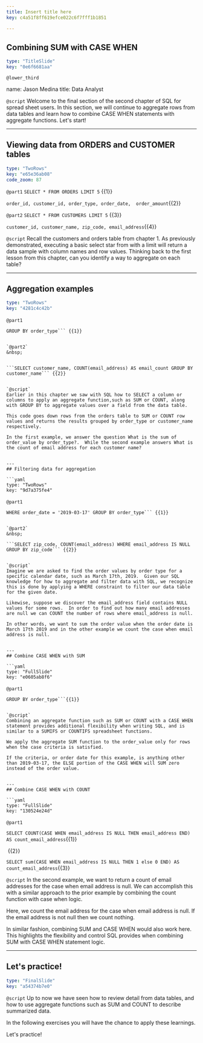 ```yaml
---
title: Insert title here
key: c4a51f8ff619efce022c6f7fff1b1851

---
```

## Combining SUM with CASE WHEN

```yaml
type: "TitleSlide"
key: "0e6f6681aa"
```

`@lower_third`

name: Jason Medina
title: Data Analyst


`@script`
Welcome to the final section of the second chapter of SQL for spread sheet users.  In this section, we will continue to aggregate rows from data tables and learn how to combine CASE WHEN statements with aggregate functions. Let's start!


---
## Viewing data from ORDERS and CUSTOMER tables

```yaml
type: "TwoRows"
key: "e65e36ab08"
code_zoom: 87
```

`@part1`
```SELECT * FROM ORDERS LIMIT 5``` {{1}}

```order_id, customer_id, order_type, order_date,  order_amount```{{2}}


`@part2`
```SELECT * FROM CUSTOMERS LIMIT 5``` {{3}}

```customer_id, customer_name, zip_code, email_address```{{4}}


`@script`
Recall the customers and orders table from chapter 1. As previously demonstrated, executing a basic select star from with a limit will return a data sample with column names and row values.  Thinking back to the first lesson from this chapter, can you identify a way to aggregate on each table?


---
## Aggregation examples

```yaml
type: "TwoRows"
key: "4281c4c42b"
```

`@part1`
&nbsp;

```SELECT order_type, SUM(order_value) AS amount 
GROUP BY order_type``` {{1}}


`@part2`
&nbsp;


```SELECT customer_name, COUNT(email_address) AS email_count GROUP BY customer_name``` {{2}}


`@script`
Earlier in this chapter we saw with SQL how to SELECT a column or columns to apply an aggregate function,such as SUM or COUNT, along with GROUP BY to aggregate values over a field from the data table.  

This code goes down rows from the orders table to SUM or COUNT row values and returns the results grouped by order_type or customer_name respectively.  

In the first example, we answer the question What is the sum of order_value by order_type?.  While the second example answers What is the count of email address for each customer name?


---
## Filtering data for aggregation

```yaml
type: "TwoRows"
key: "9d7a375fe4"
```

`@part1`
&nbsp;

```SELECT order_type, SUM(order_value) AS amount
WHERE order_date = '2019-03-17' GROUP BY order_type``` {{1}}


`@part2`
&nbsp;

```SELECT zip_code, COUNT(email_address) WHERE email_address IS NULL GROUP BY zip_code``` {{2}}


`@script`
Imagine we are asked to find the order values by order type for a specific calendar date, such as March 17th, 2019.  Given our SQL knowledge for how to aggregate and filter data with SQL, we recognize this is done by applying a WHERE constraint to filter our data table for the given date.

Likewise, suppose we discover the email_address field contains NULL values for some rows.  In order to find out how many email addresses are null we can COUNT the number of rows where email_address is null.  

In other words, we want to sum the order value when the order date is March 17th 2019 and in the other example we count the case when email address is null.


---
## Combine CASE WHEN with SUM

```yaml
type: "FullSlide"
key: "e0605ab8f6"
```

`@part1`
&nbsp;

```SELECT order_type,SUM(CASE WHEN order_date = '2019-03-17' THEN order_value ELSE 0 END) AS amount
GROUP BY order_type```{{1}}


`@script`
Combining an aggregate function such as SUM or COUNT with a CASE WHEN statement provides additional flexibility when writing SQL, and is similar to a SUMIFS or COUNTIFS spreadsheet functions.  

We apply the aggregate SUM function to the order_value only for rows when the case criteria is satisfied.  

If the criteria, or order date for this example, is anything other than 2019-03-17, the ELSE portion of the CASE WHEN will SUM zero instead of the order value.


---
## Combine CASE WHEN with COUNT

```yaml
type: "FullSlide"
key: "130524e24d"
```

`@part1`
&nbsp;

```SELECT COUNT(CASE WHEN email_address IS NULL THEN email_address END) AS count_email_address```{{1}}

&nbsp;{{2}}


```SELECT sum(CASE WHEN email_address IS NULL THEN 1 else 0 END) AS count_email_address```{{3}}


`@script`
In the second example, we want to return a count of email addresses for the case when email address is null.  We can accomplish this with a similar approach to the prior example by combining the count function with case when logic.

Here, we count the email address for the case when email address is null.  If the email address is not null then we count nothing.

In similar fashion, combining SUM and CASE WHEN would also work here.  This highlights the flexibility and control SQL provides when combining SUM with CASE WHEN statement logic.


---
## Let's practice!

```yaml
type: "FinalSlide"
key: "a54374b7e0"
```

`@script`
Up to now we have seen how to review detail from data tables, and how to use aggregate functions such as SUM and COUNT to describe summarized data.

In the following exercises you will have the chance to apply these learnings.

Let's practice!

